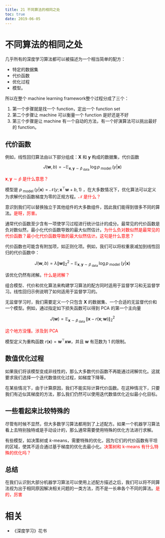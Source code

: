 ```yaml
---
title: 21 不同算法的相同之处
toc: true
date: 2019-06-05
---
```


# 不同算法的相同之处

几乎所有的深度学习算法都可以被描述为一个相当简单的配方：

- 特定的数据集
- 代价函数
- 优化过程
- 模型。

所以在整个 machine learning framework整个过程分成了三个：

1. 第一个步骤就是找一个 function，定出一个 function set
2. 第二个步骤让 machine 可以衡量一个 function 是好还是不好
3. 第三个步骤是让 machine 有一个自动的方法，有一个好演算法可以挑出最好的 function。

## 代价函数


例如，线性回归算法由以下部分组成：$\boldsymbol{X}$ 和 $\boldsymbol{y}$ 构成的数据集，代价函数

$$
J(\boldsymbol{w}, b)=-\mathbb{E}_{\mathbf{x}, \mathbf{y} \sim \hat{p}_{\text { data }}} \log p_{\text { model }}(y | \boldsymbol{x})
$$

<span style="color:red;">$\mathbf{x}, \mathbf{y} \sim \hat{p}$ 是什么意思？</span>

模型是 $p_{\text { model }}(y | \boldsymbol{x})=\mathcal{N}\left(y ; \boldsymbol{x}^{\top} \boldsymbol{w}+b, 1\right)$ ，在大多数情况下，优化算法可以定义为求解代价函数梯度为零的正规方程。<span style="color:red;">$\mathcal{N}$ 是什么？</span>

意识到我们可以替换独立于其他组件的大多数组件，因此我们能得到很多不同的算法。<span style="color:red;">是呀，厉害。</span>


通常代价函数至少含有一项使学习过程进行统计估计的成分。最常见的代价函数是负对数似然，最小化代价函数导致的最大似然估计。<span style="color:red;">为什么负对数似然是最常见的代价函数？最小化代价函数导致的最大似然估计。这句是什么意思？</span>

代价函数也可能含有附加项，如正则化项。例如，我们可以将权重衰减加到线性回归的代价函数中：


$$
J(\boldsymbol{w}, b)=\lambda\|\boldsymbol{w}\|_{2}^{2}-\mathbb{E}_{\mathbf{x}, \mathbf{y} \sim \hat{p}_{\text { data }}} \log p_{\text { model }}(y | \boldsymbol{x})
$$

该优化仍然有闭解。<span style="color:red;">什么是闭解？</span>



组合模型、代价和优化算法来构建学习算法的配方同时适用于监督学习和无监督学习。线性回归示例说明了如何适用于监督学习的。

无监督学习时，我们需要定义一个只包含 $\boldsymbol{X}$ 的数据集、一个合适的无监督代价和一个模型。例如，通过指定如下损失函数可以得到 PCA 的第一个主向量


$$
J(\boldsymbol{w})=\mathbb{E}_{\mathbf{x} \sim \hat{p}_{\text { data }}}\|\boldsymbol{x}-r(\boldsymbol{x} ; \boldsymbol{w})\|_{2}^{2}
$$

<span style="color:red;">这个地方没懂。涉及到 PCA</span>

模型定义为重构函数 $r(\boldsymbol{x})=\boldsymbol{w}^{\top} \boldsymbol{x} \boldsymbol{w}$，并且 $\boldsymbol{w}$ 有范数为 $1$ 的限制。

## 数值优化过程

如果我们将该模型变成非线性的，那么大多数代价函数不再能通过闭解优化。这就要求我们选择一个迭代数值优化过程，如梯度下降等。


在某些情况下，由于计算原因，我们不能实际计算代价函数。在这种情况下，只要我们有近似其梯度的方法，那么我们仍然可以使用迭代数值优化近似最小化目标。

## 一些看起来比较特殊的

尽管有时候不显然，但大多数学习算法都用到了上述配方。如果一个机器学习算法看上去特别独特或是手动设计的，那么通常需要使用特殊的优化方法进行求解。

有些模型，如决策树或 $k$-means，需要特殊的优化，因为它们的代价函数有平坦的区域，使其不适合通过基于梯度的优化去最小化。<span style="color:red;">决策树和 k-means 有什么特殊的优化吗？</span>

## 总结

在我们认识到大部分机器学习算法可以使用上述配方描述之后，我们可以将不同算法视为出于相同原因解决相关问题的一类方法，而不是一长串各个不同的算法。<span style="color:red;">是的，厉害</span>


# 相关

- 《深度学习》花书
